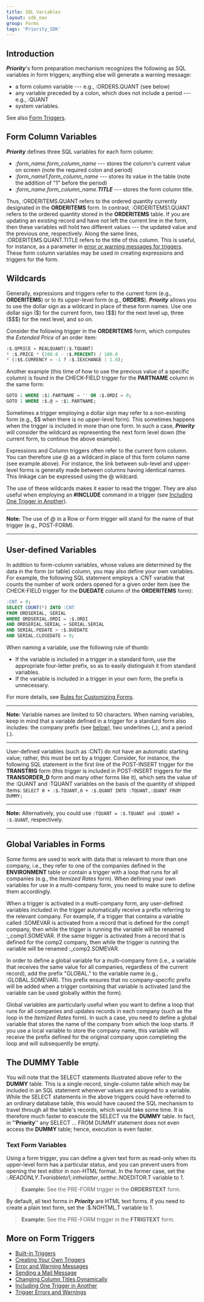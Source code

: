 ```yaml
---
title: SQL Variables
layout: sdk_nav
group: Forms
tags: 'Priority_SDK'
---
```


## Introduction

***Priority***'s form preparation mechanism recognizes the following as SQL variables in form triggers; anything else will generate a warning message:

-   a form column variable --- e.g., :ORDERS.QUANT (see below)
-   any variable preceded by a colon, which does not include a
    period --- e.g., :QUANT
-   system variables.

See also [Form Triggers](Form-Triggers ).

## Form Column Variables 

***Priority*** defines three SQL variables for each form column:

-   *:form_name.form_column_name* --- stores the column's current value  on screen (note the required colon and period)
-   *:form_name1.form_column_name* --- stores its value in the table (note the addition of "1" before the period)
-   *:form_name.form_column_name.**TITLE*** --- stores the form column title.

Thus, :ORDERITEMS.QUANT refers to the ordered quantity currently
designated in the **ORDERITEMS** form. In contrast, :ORDERITEMS1.QUANT refers to the ordered quantity stored in the **ORDERITEMS** table. If you are updating an existing record and have not left the current line in the form, then these variables will hold two different values --- the
updated value and the previous one, respectively. Along the same lines,
:ORDERITEMS.QUANT.TITLE refers to the title of this column. This is
useful, for instance, as a parameter in [error or warning messages for
triggers](Errors-and-Warnings ). These form column
variables may be used in creating expressions and triggers for the form.

## Wildcards

Generally, expressions and triggers refer to the current form (e.g., **ORDERITEMS**) or to its upper-level form (e.g., **ORDERS**).
***Priority*** allows you to use the dollar sign as a wildcard in place of these form names. Use one dollar sign (\$) for the current form, two (\$\$) for the next level up, three (\$\$\$) for the next level, and so on.

Consider the following trigger in the **ORDERITEMS** form, which
computes the *Extended Price* of an order item:

```sql
:$.QPRICE = REALQUANT(:$.TQUANT) 
* :$.PRICE * (100.0 - :$.PERCENT) / 100.0
* (:$$.CURRENCY = -1 ? :$.IEXCHANGE : 1.0);
```

Another example (this time of how to use the previous value of a
specific column) is found in the CHECK-FIELD trigger for the
**PARTNAME** column in the same form:

```sql
GOTO 1 WHERE :$1.PARTNAME = '' OR :$.ORDI = 0; 
GOTO 1 WHERE :$.@ = :$1.PARTNAME;
```

Sometimes a trigger employing a dollar sign may refer to a non-existing form (e.g., \$\$ when there is no upper-level form). This sometimes happens when the trigger is included in more than one form. In such a case, ***Priority*** will consider the wildcard as representing the next form level down (the current form, to continue the above example).

Expressions and Column triggers often refer to the current form column. You can therefore use @ as a wildcard in place of this form column name
(see example above). For instance, the link between sub-level and
upper-level forms is generally made between columns having identical
names. This linkage can be expressed using the @ wildcard.

The use of these wildcards makes it easier to read the trigger. They are also useful when employing an **#INCLUDE** command in a trigger (see [Including One Trigger in Another](Include-Triggers)).

-----------------------------------------------------------------

**Note:** The use of @ in a Row or Form trigger will stand for the name of that trigger (e.g., POST-FORM).

-----------------------------------------------------------------

## User-defined Variables 

In addition to form-column variables, whose values are determined by the data in the form (or table) column, you may also define your own
variables. For example, the following SQL statement employs a :CNT variable that counts the number of work orders opened for a given order item (see the CHECK-FIELD trigger for the **DUEDATE** column of the **ORDERITEMS** form):

```sql
:CNT = 0;
SELECT COUNT(*) INTO :CNT
FROM ORDSERIAL, SERIAL
WHERE ORDSERIAL.ORDI = :$.ORDI
AND ORDSERIAL.SERIAL = SERIAL.SERIAL
AND SERIAL.PEDATE > :$.DUEDATE
AND SERIAL.CLOSEDATE = 0;
```

When naming a variable, use the following rule of thumb:

-   If the variable is included in a trigger in a standard form, use the appropriate four-letter prefix, so as to easily distinguish it from standard variables.
-   If the variable is included in a trigger in your own form, the prefix is unnecessary.

For more details, see [Rules for Customizing Forms](Customization-Rules).

-----------------------------------------------------------------

**Note:** Variable names are limited to 50 characters. When naming variables, keep in mind that a variable defined in a trigger for a standard form also includes: the company prefix (see [below](#Global-Variables-in-Forms )), two underlines (\_),
and a period (.).

-----------------------------------------------------------------

User-defined variables (such as :CNT) do not have an automatic starting
value; rather, this must be set by a trigger. Consider, for instance,
the following SQL statement in the first line of the POST-INSERT trigger
for the **TRANSTRIG** form (this trigger is included in POST-INSERT
triggers for the **TRANSORDER_D** form and many other forms like it),
which sets the value of the :QUANT and :TQUANT variables on the basis of
the quantity of shipped items:
`SELECT 0 + :$.TQUANT,0 + :$.QUANT INTO :TQUANT,:QUANT FROM DUMMY;`

------------------------------------------------------------------------

**Note:** Alternatively, you could use
`:TQUANT = :$.TQUANT and :QUANT = :$.QUANT`, respectively.

------------------------------------------------------------------------

## Global Variables in Forms 

Some forms are used to work with data that is relevant to more than one
company, i.e., they refer to one of the companies defined in the
**ENVIRONMENT** table or contain a trigger with a loop that runs for all
companies (e.g., the *Itemized Rates* form). When defining your own
variables for use in a multi-company form, you need to make sure to
define them accordingly.

When a trigger is activated in a multi-company form, any user-defined
variables included in the trigger automatically receive a prefix
referring to the relevant company. For example, if a trigger that
contains a variable called :SOMEVAR is activated from a record that is
defined for the comp1 company, then while the trigger is running the
variable will be renamed :\_comp1.SOMEVAR. If the same trigger is
activated from a record that is defined for the comp2 company, then
while the trigger is running the variable will be renamed
:\_comp2.SOMEVAR.

In order to define a global variable for a multi-company form (i.e., a
variable that receives the same value for all companies, regardless of
the current record), add the prefix "GLOBAL." to the variable name
(e.g., :GLOBAL.SOMEVAR). This prefix ensures that no company-specific
prefix will be added when a trigger containing that variable is
activated (and the variable can be used globally within the form).

Global variables are particularly useful when you want to define a loop
that runs for all companies and updates records in each company (such as
the loop in the *Itemized Rates* form). In such a case, you need to
define a global variable that stores the name of the company from which
the loop starts. If you use a local variable to store the company name,
this variable will receive the prefix defined for the original company
upon completing the loop and will subsequently be empty.

## The DUMMY Table 

You will note that the SELECT statements illustrated above refer to the
**DUMMY** table. This is a single-record, single-column table which may
be included in an SQL statement whenever values are assigned to a
variable. While the SELECT statements in the above triggers could have
referred to an ordinary database table, this would have caused the SQL
mechanism to travel through all the table's records, which would take
some time. It is therefore much faster to execute the SELECT via the
**DUMMY** table. In fact, in **\'\'Priority**\'\' any SELECT \... FROM
DUMMY statement does not even access the **DUMMY** table; hence,
execution is even faster.

### Text Form Variables 

Using a form trigger, you can define a given text form as read-only when
its upper-level form has a particular status, and you can prevent users
from opening the text editor in non-HTML format. In the former case, set
the :$.READONLY.T variable to 1; in the latter, set the :$.NOEDITOR.T
variable to 1.

> **Example:** See the PRE-FORM trigger in the **ORDERSTEXT** form.

By default, all text forms in ***Priority*** are HTML text forms. If you
need to create a plain text form, set the :$.NOHTML.T variable to 1.

> **Example:** See the PRE-FORM trigger in the **FTRIGTEXT** form.

## More on Form Triggers 

-   [Built-in Triggers](Built-in-Triggers )
-   [Creating Your Own Triggers](Creating-your-triggers )
-   [Error and Warning Messages](Errors-and-Warnings )
-   [Sending a Mail Message](Send-Mail )
-   [Changing Column Titles Dynamically](Dynamic-Column-Titles )
-   [Including One Trigger in Another](Include-Triggers )
-   [Trigger Errors and Warnings](Trigger-Errors )
